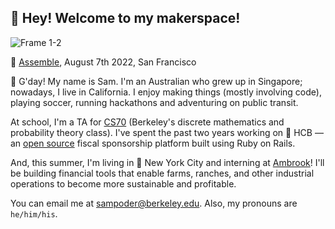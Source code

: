 ## 👋 Hey! Welcome to my makerspace!

![Frame 1-2](https://user-images.githubusercontent.com/39828164/189525330-086aadbe-956b-4d56-a039-176b5dc6efb1.jpg)

📸 [Assemble](https://www.youtube.com/watch?v=PnK4gzO6S3Q), August 7th 2022, San Francisco
  
👋 G'day! My name is Sam. I'm an Australian who grew up in Singapore; nowadays, I live in California. I enjoy making things (mostly involving code), playing soccer, running hackathons and adventuring on public transit.

At school, I'm a TA for [CS70](https://www.eecs70.org/) (Berkeley's discrete mathematics and probability theory class). I've spent the past two years working on 🏦 HCB — an [open source](https://github.com/hackclub/hcb) fiscal sponsorship platform built using Ruby on Rails. 

And, this summer, I'm living in 🗽 New York City and interning at [Ambrook](https://ambrook.com/about)! I'll be building financial tools that enable farms, ranches, and other industrial operations to become more sustainable and profitable.

You can email me at [sampoder@berkeley.edu](mailto:sampoder@berkeley.edu). Also, my pronouns are `he/him/his`.
